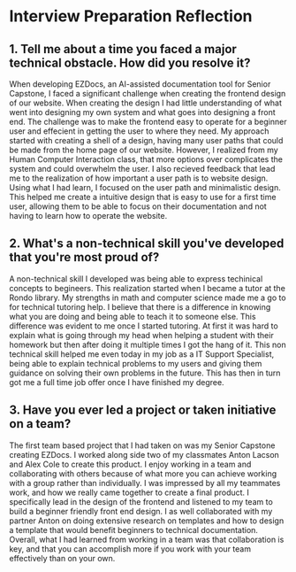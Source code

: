 # Interview Preparation Reflection
## 1. Tell me about a time you faced a major technical obstacle. How did you resolve it?
When developing EZDocs, an AI-assisted documentation tool for Senior Capstone, I faced a significant challenge when creating the frontend design of our website. When creating the design I had little understanding of what went into designing my own system and what goes into designing a front end. The challenge was to make the frontend easy to operate for a beginner user and effecient in getting the user to where they need. My approach started with creating a shell of a design, having many user paths that could be made from the home page of our website. However, I realized from my Human Computer Interaction class, that more options over complicates the system and could overwhelm the user. I also recieved feedback that lead me to the realization of how important a user path is to website design. Using what I had learn, I focused on the user path and minimalistic design. This helped me create a intuitive design that is easy to use for a first time user, allowing them to be able to focus on their documentation and not having to learn how to operate the website. 

## 2. What's a non-technical skill you've developed that you're most proud of?
A non-technical skill I developed was being able to express techinical concepts to begineers. This realization started when I became a tutor at the Rondo library. My strengths in math and computer science made me a go to for technical tutoring help. I believe that there is a difference in knowing what you are doing and being able to teach it to someone else. This difference was evident to me once I started tutoring. At first it was hard to explain what is going through my head when helping a student with their homework but then after doing it multiple times I got the hang of it. This non technical skill helped me even today in my job as a IT Support Specialist, being able to explain technical problems to my users and giving them guidance on solving their own problems in the future. This has then in turn got me a full time job offer once I have finished my degree.

## 3. Have you ever led a project or taken initiative on a team?
The first team based project that I had taken on was my Senior Capstone creating EZDocs. I worked along side two of my classmates Anton Lacson and Alex Cole to create this product. I enjoy working in a team and collaborating with others because of what more you can achieve working with a group rather than individually. I was impressed by all my teammates work, and how we really came together to create a final product. I specifically lead in the design of the frontend and listened to my team to build a beginner friendly front end design. I as well collaborated with my partner Anton on doing extensive research on templates and how to design a template that would benefit beginners to technical documentation. Overall, what I had learned from working in a team was that collaboration is key, and that you can accomplish more if you work with your team effectively than on your own.
